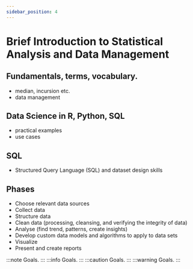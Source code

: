 ```yaml
---
sidebar_position: 4
---
```


# Brief Introduction to Statistical Analysis and Data Management
## Fundamentals, terms, vocabulary.
- median, incursion etc.
- data management

## Data Science in R, Python, SQL
- practical examples
- use cases
## SQL
- Structured Query Language (SQL) and dataset design skills
## Phases
- Choose relevant data sources
- Collect data
- Structure data
- Clean data (processing, cleansing, and verifying the integrity of data)
- Analyse  (find trend, patterns, create insights)
- Develop custom data models and algorithms to apply to data sets
- Visualize
- Present and create reports

:::note
Goals.
:::
:::info
Goals.
:::
:::caution
Goals.
:::
:::warning
Goals.
:::
